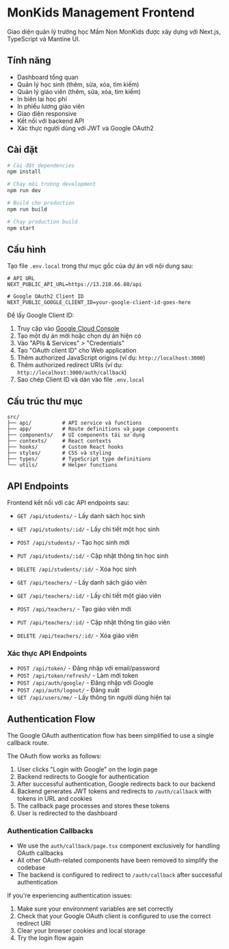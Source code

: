 # MonKids Management Frontend

Giao diện quản lý trường học Mầm Non MonKids được xây dựng với Next.js, TypeScript và Mantine UI.

## Tính năng

- Dashboard tổng quan
- Quản lý học sinh (thêm, sửa, xóa, tìm kiếm)
- Quản lý giáo viên (thêm, sửa, xóa, tìm kiếm)
- In biên lai học phí
- In phiếu lương giáo viên
- Giao diện responsive
- Kết nối với backend API
- Xác thực người dùng với JWT và Google OAuth2

## Cài đặt

```bash
# Cài đặt dependencies
npm install

# Chạy môi trường development
npm run dev

# Build cho production
npm run build

# Chạy production build
npm start
```

## Cấu hình

Tạo file `.env.local` trong thư mục gốc của dự án với nội dung sau:

```
# API URL
NEXT_PUBLIC_API_URL=https://13.210.66.80/api

# Google OAuth2 Client ID
NEXT_PUBLIC_GOOGLE_CLIENT_ID=your-google-client-id-goes-here
```

Để lấy Google Client ID:
1. Truy cập vào [Google Cloud Console](https://console.cloud.google.com/)
2. Tạo một dự án mới hoặc chọn dự án hiện có
3. Vào "APIs & Services" > "Credentials"
4. Tạo "OAuth client ID" cho Web application
5. Thêm authorized JavaScript origins (ví dụ: `http://localhost:3000`)
6. Thêm authorized redirect URIs (ví dụ: `http://localhost:3000/auth/callback`)
7. Sao chép Client ID và dán vào file `.env.local`

## Cấu trúc thư mục

```
src/
├── api/          # API service và functions
├── app/          # Route definitions và page components
├── components/   # UI components tái sử dụng
├── contexts/     # React contexts
├── hooks/        # Custom React hooks
├── styles/       # CSS và styling
├── types/        # TypeScript type definitions
└── utils/        # Helper functions
```

## API Endpoints

Frontend kết nối với các API endpoints sau:

- `GET /api/students/` - Lấy danh sách học sinh
- `GET /api/students/:id/` - Lấy chi tiết một học sinh
- `POST /api/students/` - Tạo học sinh mới
- `PUT /api/students/:id/` - Cập nhật thông tin học sinh
- `DELETE /api/students/:id/` - Xóa học sinh

- `GET /api/teachers/` - Lấy danh sách giáo viên
- `GET /api/teachers/:id/` - Lấy chi tiết một giáo viên
- `POST /api/teachers/` - Tạo giáo viên mới
- `PUT /api/teachers/:id/` - Cập nhật thông tin giáo viên
- `DELETE /api/teachers/:id/` - Xóa giáo viên

### Xác thực API Endpoints

- `POST /api/token/` - Đăng nhập với email/password
- `POST /api/token/refresh/` - Làm mới token
- `POST /api/auth/google/` - Đăng nhập với Google
- `POST /api/auth/logout/` - Đăng xuất
- `GET /api/users/me/` - Lấy thông tin người dùng hiện tại

## Authentication Flow

The Google OAuth authentication flow has been simplified to use a single callback route.

The OAuth flow works as follows:
1. User clicks "Login with Google" on the login page
2. Backend redirects to Google for authentication
3. After successful authentication, Google redirects back to our backend
4. Backend generates JWT tokens and redirects to `/auth/callback` with tokens in URL and cookies
5. The callback page processes and stores these tokens
6. User is redirected to the dashboard

### Authentication Callbacks

- We use the `auth/callback/page.tsx` component exclusively for handling OAuth callbacks
- All other OAuth-related components have been removed to simplify the codebase
- The backend is configured to redirect to `/auth/callback` after successful authentication

If you're experiencing authentication issues:
1. Make sure your environment variables are set correctly
2. Check that your Google OAuth client is configured to use the correct redirect URI
3. Clear your browser cookies and local storage
4. Try the login flow again
